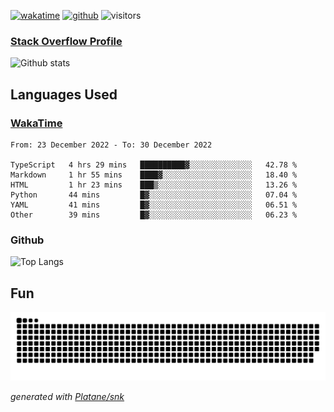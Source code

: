[![wakatime](https://wakatime.com/badge/user/82c377cd-a54c-404c-b7df-177b313ca539.svg)](https://wakatime.com/@82c377cd-a54c-404c-b7df-177b313ca539)
[![github](https://img.shields.io/github/followers/xinthose?logo=github&style=plastic)](https://github.com/alanhamlett?tab=followers)
![visitors](https://visitor-badge.glitch.me/badge?page_id=xinthose&left_color=green&right_color=red)
### [Stack Overflow Profile](https://stackoverflow.com/users/4056146/xinthose)

![Github stats](https://github-readme-stats.vercel.app/api?username=xinthose&show_icons=true&theme=radical&count_private=true)

## Languages Used

### [WakaTime](https://wakatime.com/)
<!--START_SECTION:waka-->

```text
From: 23 December 2022 - To: 30 December 2022

TypeScript   4 hrs 29 mins   ██████████▓░░░░░░░░░░░░░░   42.78 %
Markdown     1 hr 55 mins    ████▓░░░░░░░░░░░░░░░░░░░░   18.40 %
HTML         1 hr 23 mins    ███▒░░░░░░░░░░░░░░░░░░░░░   13.26 %
Python       44 mins         █▓░░░░░░░░░░░░░░░░░░░░░░░   07.04 %
YAML         41 mins         █▓░░░░░░░░░░░░░░░░░░░░░░░   06.51 %
Other        39 mins         █▓░░░░░░░░░░░░░░░░░░░░░░░   06.23 %
```

<!--END_SECTION:waka-->

### Github

![Top Langs](https://github-readme-stats.vercel.app/api/top-langs/?username=xinthose)

## Fun
![github contribution grid snake animation](https://raw.githubusercontent.com/xinthose/xinthose/output/github-contribution-grid-snake.svg)

_generated with [Platane/snk](https://github.com/Platane/snk)_

